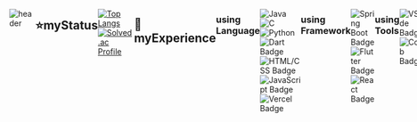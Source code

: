 <div style="display: flex; justify-content: space-between">

![header](https://capsule-render.vercel.app/api?type=waving&height=500&theme=dark&color=007FFF&text=welcome%20to%20starsong%20github!&fontColor=333333&fontSize=46&animation=twinkling)

## ⭐myStatus
[![Top Langs](https://github-readme-stats.vercel.app/api/top-langs/?username=kami1152&layout=compact)](https://github.com/anuraghazra/github-readme-stats)
[![Solved.ac Profile](http://mazassumnida.wtf/api/v2/generate_badge?boj=kami1152)](https://solved.ac/kami1152/)
<br/><br/><br/><br/>

## 📗myExperience
  ### using Language
  ![Java](https://img.shields.io/badge/Java-007396.svg?&style=for-the-badge&logo=Java&logoColor=white)
  ![C](https://img.shields.io/badge/C-A8B9CC.svg?&style=for-the-badge&logo=C&logoColor=white)
  ![Python](https://img.shields.io/badge/Python-3776AB.svg?&style=for-the-badge&logo=Python&logoColor=blue)
  ![Dart Badge](https://img.shields.io/badge/Dart-0175C2.svg?&style=for-the-badge&logo=Dart&logoColor=white)
  ![HTML/CSS Badge](https://img.shields.io/badge/HTML%2FCSS-E34F26.svg?&style=for-the-badge&logo=HTML5&logoColor=white)
  ![JavaScript Badge](https://img.shields.io/badge/JavaScript-F7DF1E.svg?&style=for-the-badge&logo=JavaScript&logoColor=black)
  ![Vercel Badge](https://img.shields.io/badge/Vercel-000000.svg?&style=for-the-badge&logo=Vercel&logoColor=white)
  
  ### using Framework
  ![Spring Boot Badge](https://img.shields.io/badge/Spring%20Boot-6DB33F.svg?&style=for-the-badge&logo=Spring%20Boot&logoColor=white)
  ![Flutter Badge](https://img.shields.io/badge/Flutter-02569B.svg?&style=for-the-badge&logo=Flutter&logoColor=white)
  ![React Badge](https://img.shields.io/badge/React-61DAFB.svg?&style=for-the-badge&logo=React&logoColor=white)
  
  ### using Tools
  ![VSCode Badge](https://img.shields.io/badge/VS%20Code-007ACC.svg?&style=for-the-badge&logo=Visual%20Studio%20Code&logoColor=white)
  ![Colab Badge](https://img.shields.io/badge/Google%20Colab-F9AB00.svg?&style=for-the-badge&logo=Google%20Colab&logoColor=white)
  
  ### using Flatform
  ![Android Badge](https://img.shields.io/badge/Android-3DDC84.svg?&style=for-the-badge&logo=Android&logoColor=white)
  ![Tizen Badge](https://img.shields.io/badge/Tizen-00B4FF.svg?&style=for-the-badge&logo=Tizen&logoColor=white)


</div>







